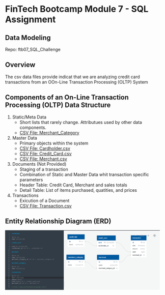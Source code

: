 # FinTech Bootcamp Module 7 - SQL Assignment
## Data Modeling
Repo: ftb07_SQL_Challenge

## Overview 
The csv data files provide indicat that we are analyzing credit card transactions 
from an OOn-Line Transaction Processing (OLTP) System
  
## Components of an On-Line Transaction Processing (OLTP) Data Structure 
1. Static/Meta Data
    * Short lists that rarely change. Attributues used by other data components.  
    * [CSV File: Merchant_Category](data/merchant_category.csv)
2. Master Data 
    * Primary objects within the system
    * [CSV File: Cardholder.csv](data/card_holder.csv)
    * [CSV File: Credit_Card.csv](data/credit_card.csv)
    * [CSV File: Merchant.csv](data/merchant.csv)
3. Documents (Not Provided)
    * Staging of a transaction
    * Combination of Static and Master Data whit transaction specific parameters
    * Header Table: Credit Card, Merchant and sales totals
    * Detail Table: List of items purchased, quatities, and prices
4. Transactions
    * Exicution of a Document 
    * [CSV File: Transaction.csv](transaction.csv)

## Entity Relationship Diagram (ERD)
![Credit Card Transactions](images/sql_db_revC.png)
